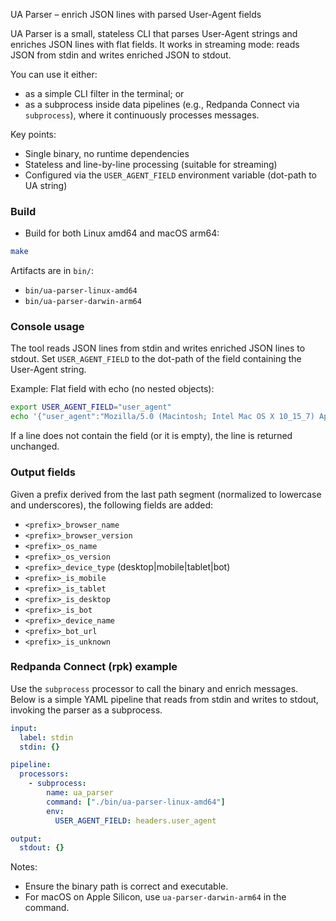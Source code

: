UA Parser – enrich JSON lines with parsed User-Agent fields

UA Parser is a small, stateless CLI that parses User-Agent strings and enriches JSON lines with flat fields. It works in streaming mode: reads JSON from stdin and writes enriched JSON to stdout.

You can use it either:
- as a simple CLI filter in the terminal; or
- as a subprocess inside data pipelines (e.g., Redpanda Connect via `subprocess`), where it continuously processes messages.

Key points:
- Single binary, no runtime dependencies
- Stateless and line-by-line processing (suitable for streaming)
- Configured via the `USER_AGENT_FIELD` environment variable (dot-path to UA string)

### Build

- Build for both Linux amd64 and macOS arm64:
```bash
make
```

Artifacts are in `bin/`:
- `bin/ua-parser-linux-amd64`
- `bin/ua-parser-darwin-arm64`

### Console usage

The tool reads JSON lines from stdin and writes enriched JSON lines to stdout. Set `USER_AGENT_FIELD` to the dot-path of the field containing the User-Agent string.

Example:
Flat field with echo (no nested objects):
```bash
export USER_AGENT_FIELD="user_agent"
echo '{"user_agent":"Mozilla/5.0 (Macintosh; Intel Mac OS X 10_15_7) AppleWebKit/537.36 (KHTML, like Gecko) Chrome/137.0.0.0 Safari/537.36"}' | ./bin/ua-parser-darwin-arm64 | jq .
```

If a line does not contain the field (or it is empty), the line is returned unchanged.

### Output fields

Given a prefix derived from the last path segment (normalized to lowercase and underscores), the following fields are added:
- `<prefix>_browser_name`
- `<prefix>_browser_version`
- `<prefix>_os_name`
- `<prefix>_os_version`
- `<prefix>_device_type` (desktop|mobile|tablet|bot)
- `<prefix>_is_mobile`
- `<prefix>_is_tablet`
- `<prefix>_is_desktop`
- `<prefix>_is_bot`
- `<prefix>_device_name`
- `<prefix>_bot_url`
- `<prefix>_is_unknown`

### Redpanda Connect (rpk) example

Use the `subprocess` processor to call the binary and enrich messages. Below is a simple YAML pipeline that reads from stdin and writes to stdout, invoking the parser as a subprocess.

```yaml
input:
  label: stdin
  stdin: {}

pipeline:
  processors:
    - subprocess:
        name: ua_parser
        command: ["./bin/ua-parser-linux-amd64"]
        env:
          USER_AGENT_FIELD: headers.user_agent

output:
  stdout: {}
```

Notes:
- Ensure the binary path is correct and executable.
- For macOS on Apple Silicon, use `ua-parser-darwin-arm64` in the command.
